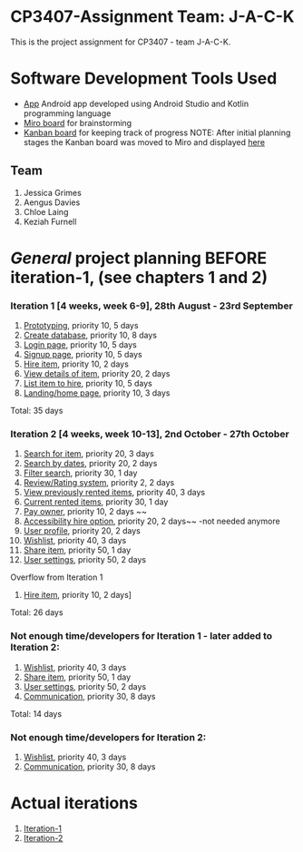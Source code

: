 
# CP3407-Assignment Team: J-A-C-K 

This is the project assignment for CP3407 - team J-A-C-K. 
# Software Development Tools Used
* [App](https://github.com/ChloeL01/CP3407---Assignment) Android app developed using Android Studio and Kotlin programming language
* [Miro board](https://miro.com/app/board/uXjVMvIweeY=/?share_link_id=43328664625) for brainstorming 
* [Kanban board](https://github.com/users/ChloeL01/projects/1/views/1) for keeping track of progress NOTE: After initial planning stages the Kanban board was moved to Miro and displayed [here](./Kanban_board.md)


## Team

1. Jessica Grimes
2. Aengus Davies
3. Chloe Laing
4. Keziah Furnell


# *General* project planning BEFORE iteration-1, (see chapters 1 and 2)


### Iteration 1 [4 weeks, week 6-9], 28th August - 23rd September

1. [Prototyping](./user_stories/prototype.md), priority 10, 5 days
2. [Create database](./user_stories/create_database.md), priority 10, 8 days
3. [Login page](./user_stories/log_in_page.md), priority 10, 5 days
4. [Signup page](./user_stories/sign_up.md), priority 10, 5 days
5. [Hire item](./user_stories/hire_item.md), priority 10, 2 days
6. [View details of item](./user_stories/view_details_of_item.md), priority 20, 2 days
7. [List item to hire](./user_stories/list_item_to_hire.md), priority 10, 5 days
8. [Landing/home page](./user_stories/Landing-Home_page.md), priority 10, 3 days

Total: 35 days


### Iteration 2 [4 weeks, week 10-13], 2nd October - 27th October
1. [Search for item](./user_stories/search_for_thing.md), priority 20, 3 days 
2. [Search by dates](./user_stories/search_by_dates.md), priority 20, 2 days
3. [Filter search](./user_stories/filter_search.md), priority 30, 1 day
4. [Review/Rating system](./user_stories/review_system.md), priority 2, 2 days
5. [View previously rented items](./user_stories/view_previously_rented_items.md), priority 40, 3 days 
6. [Current rented items](./user_stories/view_currently_rented_items.md), priority 30, 1 day
7. [Pay owner](./user_stories/pay_for_item.md), priority 10, 2 days
~~
8. [Accessibility hire option](./user_stories/accessibility_hire_options.md), priority 20, 2 days~~ -not needed anymore
9. [User profile](./user_stories/user_profile.md), priority 20, 2 days 
10. [Wishlist](./user_stories/wishlist.md), priority 40, 3 days 
11. [Share item](./user_stories/share_item.md), priority 50, 1 day
12. [User settings](./user_stories/user_settings.md), priority 50, 2 days

Overflow from Iteration 1
1. [Hire item](./user_stories/hire_item.md), priority 10, 2 days]

Total: 26 days

### Not enough time/developers for Iteration 1 - later added to Iteration 2: 
1. [Wishlist](./user_stories/wishlist.md), priority 40, 3 days 
2. [Share item](./user_stories/share_item.md), priority 50, 1 day
3. [User settings](./user_stories/user_settings.md), priority 50, 2 days
4. [Communication](./user_stories/communication.md), priority 30, 8 days

Total: 14 days

### Not enough time/developers for Iteration 2:
1. [Wishlist](./user_stories/wishlist.md), priority 40, 3 days 
2. [Communication](./user_stories/communication.md), priority 30, 8 days


# Actual iterations
1. [Iteration-1](./iteration_1.md)
2. [Iteration-2](./iteration_2.md)


